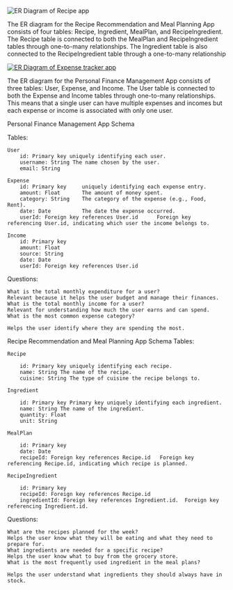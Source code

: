 ![ER Diagram of Recipe app](https://mermaid.ink/img/pako:eNqVU8FqwzAM_RXjc_sDOa-HMAZlY7fAELaaisVyJ9uw0Pbf56bBy9ItrBcj3pOf9GT5qI23qCuN8kDQCriGlXoNKOp4iZQiq7ZCDqR_e8T-iqXMMzhUIQpxewXRAXUT5Hw5Np8H5IBLYuB84qh2nYd4RQxEbL30P-RtBofju4XaKuJYatVsvLuzVPBJDN5Z6BkNHRYL3QzHJArEOB9Pza2gJcxN3aP2kYAjxX7qJDHFufwTQrftgJfEZ3Zl8Par4f81OxVQY1q5ONMd9ux0Wq_9sWxKpfYQ5uT4tIUbX2Bki80_-Jv2S94EW8zVK-1Q8oLb_FUG842Oe3TY6CqHFuS90Q2fcx6k6F96NrqKknCl0-Ey3PFz6WoHXSjoxlL0MoLnL4ClMVE)

The ER diagram for the Recipe Recommendation and Meal Planning App consists of four tables: Recipe, Ingredient, MealPlan, and RecipeIngredient. The Recipe table is connected to both the MealPlan and RecipeIngredient tables through one-to-many relationships. The Ingredient table is also connected to the RecipeIngredient table through a one-to-many relationship

[![ER Diagram of Expense tracker app](https://mermaid.ink/img/pako:eNqVUcuqQjEM_JWQtf5A13pB3AjirpvQxmPxtJW0hSvH8-_2PPAFwr2bkMyUzGTaoYmWUSHLylEj5HUAOCQW6IYOwFlwIcNuO42lUoE8Q8riQjOB7Mm1L0g_lPXvhUPiL3vIx1LHYxspT4ihzE2U69tmW8GxPNU306Kf7UNpE0z0fxdKsYjh_8uMqdxuy2XsHscpOFH6JGc_M4cL9Cw1IVtjHj1qzCf2rFHV1pKcNerQ13dUctxfg0GVpfACy2XwNH8MqiO1ifs7V1aOYg?type=png)](https://mermaid.live/edit#pako:eNqVUcuqQjEM_JWQtf5A13pB3AjirpvQxmPxtJW0hSvH8-_2PPAFwr2bkMyUzGTaoYmWUSHLylEj5HUAOCQW6IYOwFlwIcNuO42lUoE8Q8riQjOB7Mm1L0g_lPXvhUPiL3vIx1LHYxspT4ihzE2U69tmW8GxPNU306Kf7UNpE0z0fxdKsYjh_8uMqdxuy2XsHscpOFH6JGc_M4cL9Cw1IVtjHj1qzCf2rFHV1pKcNerQ13dUctxfg0GVpfACy2XwNH8MqiO1ifs7V1aOYg)

The ER diagram for the Personal Finance Management App consists of three tables: User, Expense, and Income. The User table is connected to both the Expense and Income tables through one-to-many relationships. This means that a single user can have multiple expenses and incomes but each expense or income is associated with only one user.

Personal Finance Management App Schema

Tables:

    User
        id: Primary key uniquely identifying each user.
        username: String The name chosen by the user.
        email: String

    Expense
        id: Primary key     uniquely identifying each expense entry.
        amount: Float       The amount of money spent.
        category: String    The category of the expense (e.g., Food, Rent).
        date: Date          The date the expense occurred.
        userId: Foreign key references User.id      Foreign key referencing User.id, indicating which user the income belongs to.

    Income
        id: Primary key
        amount: Float
        source: String
        date: Date
        userId: Foreign key references User.id

Questions:

    What is the total monthly expenditure for a user?
    Relevant because it helps the user budget and manage their finances.
    What is the total monthly income for a user?
    Relevant for understanding how much the user earns and can spend.
    What is the most common expense category?

    Helps the user identify where they are spending the most.

Recipe Recommendation and Meal Planning App Schema
Tables:

    Recipe

        id: Primary key uniquely identifying each recipe.
        name: String The name of the recipe.
        cuisine: String The type of cuisine the recipe belongs to.

    Ingredient

        id: Primary key Primary key uniquely identifying each ingredient.
        name: String The name of the ingredient.
        quantity: Float
        unit: String

    MealPlan

        id: Primary key
        date: Date
        recipeId: Foreign key references Recipe.id   Foreign key referencing Recipe.id, indicating which recipe is planned.

    RecipeIngredient

        id: Primary key
        recipeId: Foreign key references Recipe.id
        ingredientId: Foreign key references Ingredient.id.  Foreign key referencing Ingredient.id.

Questions:

    What are the recipes planned for the week?
    Helps the user know what they will be eating and what they need to prepare for.
    What ingredients are needed for a specific recipe?
    Helps the user know what to buy from the grocery store.
    What is the most frequently used ingredient in the meal plans?

    Helps the user understand what ingredients they should always have in stock.
